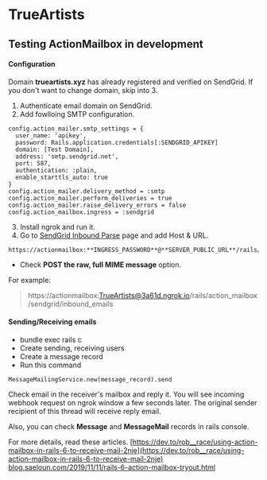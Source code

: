 # TrueArtists
## Testing ActionMailbox in development

#### Configuration
Domain **trueartists.xyz** has already registered and verified on SendGrid.
If you don't want to change domain, skip into 3.

1. Authenticate email domain on SendGrid.
2. Add fowlloing SMTP configuration.

```
config.action_mailer.smtp_settings = {
  user_name: 'apikey',
  password: Rails.application.credentials[:SENDGRID_APIKEY]
  domain: [Test Domain],
  address: 'smtp.sendgrid.net',
  port: 587,
  authentication: :plain,
  enable_starttls_auto: true
}
config.action_mailer.delivery_method = :smtp
config.action_mailer.perform_deliveries = true
config.action_mailer.raise_delivery_errors = false
config.action_mailbox.ingress = :sendgrid
```
3. Install ngrok and run it.
4. Go to [SendGrid Inbound Parse](https://app.sendgrid.com/settings/parse) page and add Host & URL.
```
https://actionmailbox:**INGRESS_PASSWORD**@**SERVER_PUBLIC_URL**/rails/action_mailbox/sendgrid/inbound_emails
```
* Check **POST the raw, full MIME message** option.

For example:
> https://actionmailbox:TrueArtists@3a61d.ngrok.io/rails/action_mailbox/sendgrid/inbound_emails

#### Sending/Receiving emails
- bundle exec rails c
- Create sending, receiving users
- Create a message record
- Run this command
```
MessageMailingService.new(message_record).send
```
Check email in the receiver's mailbox and reply it.
You will see incoming webhook request on ngrok window a few seconds later.
The original sender recipient of this thread will receive reply email.

Also, you can check **Message** and **MessageMail** records in rails console.


For more details, read these articles.
[https://dev.to/rob__race/using-action-mailbox-in-rails-6-to-receive-mail-2nje](https://dev.to/rob__race/using-action-mailbox-in-rails-6-to-receive-mail-2nje)
[blog.saeloun.com/2019/11/11/rails-6-action-mailbox-tryout.html](blog.saeloun.com/2019/11/11/rails-6-action-mailbox-tryout.html)

